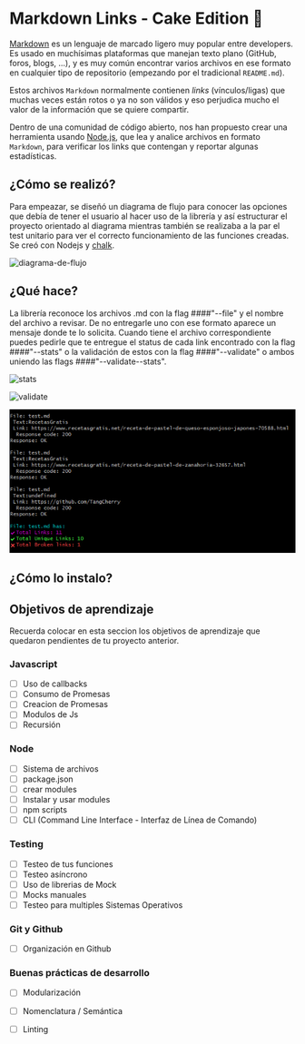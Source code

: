 # Markdown Links - Cake Edition :cake:

[Markdown](https://es.wikipedia.org/wiki/Markdown) es un lenguaje de marcado
ligero muy popular entre developers. Es usado en muchísimas plataformas que
manejan texto plano (GitHub, foros, blogs, ...), y es muy común
encontrar varios archivos en ese formato en cualquier tipo de repositorio
(empezando por el tradicional `README.md`).

Estos archivos `Markdown` normalmente contienen _links_ (vínculos/ligas) que
muchas veces están rotos o ya no son válidos y eso perjudica mucho el valor de
la información que se quiere compartir.

Dentro de una comunidad de código abierto, nos han propuesto crear una
herramienta usando [Node.js](https://nodejs.org/), que lea y analice archivos
en formato `Markdown`, para verificar los links que contengan y reportar
algunas estadísticas.

## ¿Cómo se realizó?
Para empeazar, se diseñó un diagrama de flujo para conocer las opciones que debía de tener el usuario al hacer uso de la librería y así estructurar el proyecto orientado al diagrama mientras también se realizaba a la par el test unitario para ver el correcto funcionamiento de las funciones creadas.
Se creó con Nodejs y [chalk](https://www.npmjs.com/package/chalk).

![diagrama-de-flujo](Imágenes/diagrama.png)

## ¿Qué hace?

La librería reconoce los archivos .md con la flag ####"--file" y el nombre del archivo a revisar. De no entregarle uno con ese formato aparece un mensaje donde te lo solicita.
Cuando tiene el archivo correspondiente puedes pedirle que te entregue el status de cada link encontrado con la flag ####"--stats" o la validación de estos con la flag ####"--validate" o ambos uniendo las flags ####"--validate--stats".

![stats](Imágenes/stats.png)

![validate](Imágenes/validate.png)

![stats-validate](Imágenes/dos.png)

## ¿Cómo lo instalo?



## Objetivos de aprendizaje

Recuerda colocar en esta seccion los objetivos de aprendizaje que quedaron 
pendientes de tu proyecto anterior.

### Javascript
- [ ] Uso de callbacks
- [ ] Consumo de Promesas
- [ ] Creacion de Promesas
- [ ] Modulos de Js
- [ ] Recursión

### Node
- [ ] Sistema de archivos
- [ ] package.json
- [ ] crear modules
- [ ] Instalar y usar modules
- [ ] npm scripts
- [ ] CLI (Command Line Interface - Interfaz de Línea de Comando)

### Testing
- [ ] Testeo de tus funciones
- [ ] Testeo asíncrono
- [ ] Uso de librerias de Mock
- [ ] Mocks manuales
- [ ] Testeo para multiples Sistemas Operativos

### Git y Github
- [ ] Organización en Github

### Buenas prácticas de desarrollo
- [ ] Modularización
- [ ] Nomenclatura / Semántica
- [ ] Linting

